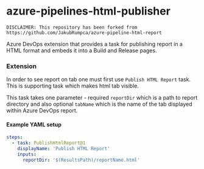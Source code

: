 # azure-pipelines-html-publisher

```
DISCLAIMER: This repository has been forked from https://github.com/JakubRumpca/azure-pipeline-html-report
```

Azure DevOps extension that provides a task for publishing report in a HTML format and embeds it into a Build and Release pages.

### Extension

In order to see report on tab one must first use `Publish HTML Report` task. This is supporting task which makes html tab visible.

This task takes one parameter - required `reportDir` which is a path to report directory and also optional `tabName` which is the name of the tab displayed within Azure DevOps report. 
#### Example YAML setup

```YAML
steps:
  - task: PublishHtmlReport@1
    displayName: 'Publish HTML Report'
    inputs:
      reportDir: '$(ResultsPath)/reportName.html'
```